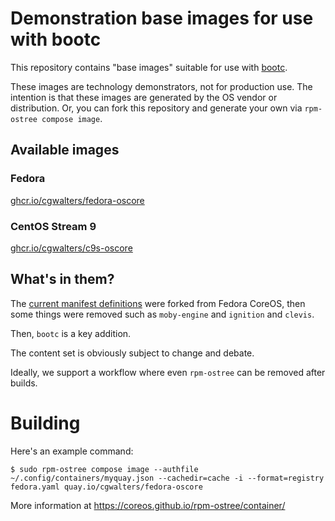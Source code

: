 # Demonstration base images for use with bootc

This repository contains "base images" suitable for use with [bootc](https://github.com/containers/bootc).

These images are technology demonstrators, not for production use.  The intention is that these images are
generated by the OS vendor or distribution.  Or, you can fork this repository and generate your own
via `rpm-ostree compose image`.

## Available images

### Fedora

[ghcr.io/cgwalters/fedora-oscore](https://github.com/cgwalters/bootc-demo-base-images/pkgs/container/fedora-oscore)

### CentOS Stream 9

[ghcr.io/cgwalters/c9s-oscore](https://github.com/cgwalters/bootc-demo-base-images/pkgs/container/c9s-oscore)

## What's in them?

The [current manifest definitions](oscore/) were forked from Fedora CoreOS, then some things were
removed such as `moby-engine` and `ignition` and `clevis`.

Then, `bootc` is a key addition.

The content set is obviously subject to change and debate.

Ideally, we support a workflow where even `rpm-ostree` can be removed after builds.

# Building

Here's an example command:

```
$ sudo rpm-ostree compose image --authfile ~/.config/containers/myquay.json --cachedir=cache -i --format=registry fedora.yaml quay.io/cgwalters/fedora-oscore
```

More information at https://coreos.github.io/rpm-ostree/container/
